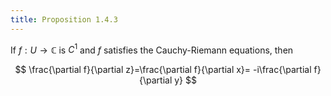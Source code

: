 ```yaml
---
title: Proposition 1.4.3
---
```


If $f:U\to\mathbb C$ is $C^1$ and $f$ satisfies the Cauchy-Riemann
equations, then

$$
\frac{\partial f}{\partial z}=\frac{\partial f}{\partial x}=
-i\frac{\partial f}{\partial y}
$$
